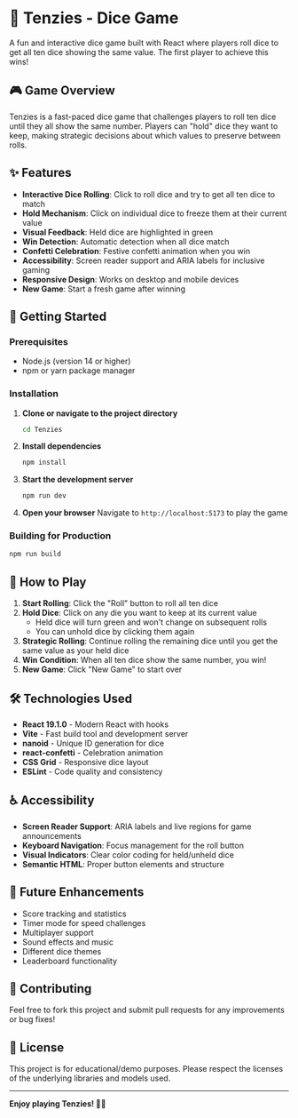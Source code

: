 # 🎲 Tenzies - Dice Game

A fun and interactive dice game built with React where players roll dice to get all ten dice showing the same value. The first player to achieve this wins!

## 🎮 Game Overview

Tenzies is a fast-paced dice game that challenges players to roll ten dice until they all show the same number. Players can "hold" dice they want to keep, making strategic decisions about which values to preserve between rolls.

## ✨ Features

- **Interactive Dice Rolling**: Click to roll dice and try to get all ten dice to match
- **Hold Mechanism**: Click on individual dice to freeze them at their current value
- **Visual Feedback**: Held dice are highlighted in green
- **Win Detection**: Automatic detection when all dice match
- **Confetti Celebration**: Festive confetti animation when you win
- **Accessibility**: Screen reader support and ARIA labels for inclusive gaming
- **Responsive Design**: Works on desktop and mobile devices
- **New Game**: Start a fresh game after winning

## 🚀 Getting Started

### Prerequisites

- Node.js (version 14 or higher)
- npm or yarn package manager

### Installation

1. **Clone or navigate to the project directory**
   ```bash
   cd Tenzies
   ```

2. **Install dependencies**
   ```bash
   npm install
   ```

3. **Start the development server**
   ```bash
   npm run dev
   ```

4. **Open your browser**
   Navigate to `http://localhost:5173` to play the game

### Building for Production

```bash
npm run build
```

## 🎯 How to Play

1. **Start Rolling**: Click the "Roll" button to roll all ten dice
2. **Hold Dice**: Click on any die you want to keep at its current value
   - Held dice will turn green and won't change on subsequent rolls
   - You can unhold dice by clicking them again
3. **Strategic Rolling**: Continue rolling the remaining dice until you get the same value as your held dice
4. **Win Condition**: When all ten dice show the same number, you win!
5. **New Game**: Click "New Game" to start over

## 🛠️ Technologies Used

- **React 19.1.0** - Modern React with hooks
- **Vite** - Fast build tool and development server
- **nanoid** - Unique ID generation for dice
- **react-confetti** - Celebration animation
- **CSS Grid** - Responsive dice layout
- **ESLint** - Code quality and consistency

## ♿ Accessibility

- **Screen Reader Support**: ARIA labels and live regions for game announcements
- **Keyboard Navigation**: Focus management for the roll button
- **Visual Indicators**: Clear color coding for held/unheld dice
- **Semantic HTML**: Proper button elements and structure

## 🎯 Future Enhancements

- Score tracking and statistics
- Timer mode for speed challenges
- Multiplayer support
- Sound effects and music
- Different dice themes
- Leaderboard functionality

## 🤝 Contributing

Feel free to fork this project and submit pull requests for any improvements or bug fixes!

## 📄 License

This project is for educational/demo purposes. Please respect the licenses of the underlying libraries and models used.

---

**Enjoy playing Tenzies! 🎲✨**

